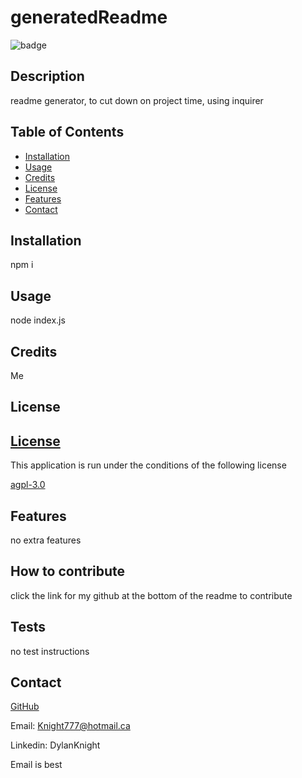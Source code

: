 
  # generatedReadme
  ![badge](https://img.shields.io/static/v1?label=License&message=agpl-3.0&color=blue)
  ## Description
  readme generator, to cut down on project time, using inquirer

  ## Table of Contents
  - [Installation](#installation)
  - [Usage](#usage)
  - [Credits](#credits)
  - [License](#license)
  - [Features](#features)
  - [Contact](#contact)

  ## Installation
  npm i

  ## Usage
  node index.js

  ## Credits
  Me

  ## License
  
  ## [License](#table-of-contents)
  
  This application is run under the conditions of the following license
  
  [agpl-3.0](https://choosealicense.com/licenses/agpl-3.0/)

  ## Features
  no extra features

  ## How to contribute
  click the link for my github at the bottom of the readme to contribute

  ## Tests
  no test instructions

  ## Contact
  [GitHub](https://github.com/DlonMusk)

  Email: Knight777@hotmail.ca

  Linkedin: DylanKnight

  Email is best

